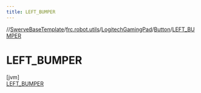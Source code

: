 ```yaml
---
title: LEFT_BUMPER
---
```

//[SwerveBaseTemplate](../../../../../index.html)/[frc.robot.utils](../../../index.html)/[LogitechGamingPad](../../index.html)/[Button](../index.html)/[LEFT_BUMPER](index.html)



# LEFT_BUMPER



[jvm]\
[LEFT_BUMPER](index.html)



